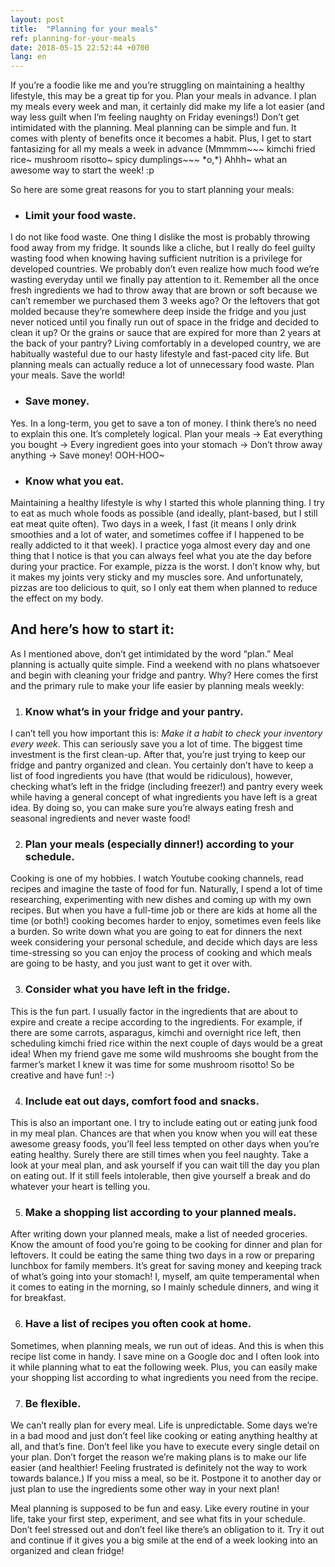 ```yaml
---
layout: post
title:  "Planning for your meals"
ref: planning-for-your-meals
date: 2018-05-15 22:52:44 +0700
lang: en
---
```


If you’re a foodie like me and you’re struggling on maintaining a healthy lifestyle, this may be a great tip for you. Plan your meals in advance. I plan my meals every week and man, it certainly did make my life a lot easier (and way less guilt when I’m feeling naughty on Friday evenings!) Don’t get intimidated with the planning. Meal planning can be simple and fun. It comes with plenty of benefits once it becomes a habit. Plus, I get to start fantasizing for all my meals a week in advance (Mmmmm~~~ kimchi fried rice~ mushroom risotto~ spicy dumplings~~~ \*o,\*)  Ahhh~ what an awesome way to start the week! :p

So here are some great reasons for you to start planning your meals:

- ### Limit your food waste.
I do not like food waste. One thing I dislike the most is probably throwing food away from my fridge. It sounds like a cliche, but I really do feel guilty wasting food when knowing having sufficient nutrition is a privilege for developed countries. We probably don’t even realize how much food we’re wasting everyday until we finally pay attention to it. Remember all the once fresh ingredients we had to throw away that are brown or soft because we can’t remember we purchased them 3 weeks ago? Or the leftovers that got molded because they’re somewhere deep inside the fridge and you just never noticed until you finally run out of space in the fridge and decided to clean it up? Or the grains or sauce that are expired for more than 2 years at the back of your pantry? Living comfortably in a developed country, we are habitually wasteful due to our hasty lifestyle and fast-paced city life. But planning meals can actually reduce a lot of unnecessary food waste.
Plan your meals. Save the world!

- ### Save money.
Yes. In a long-term, you get to save a ton of money. I think there’s no need to explain this one. It’s completely logical. Plan your meals -> Eat everything you bought -> Every ingredient goes into your stomach -> Don’t throw away anything -> Save money! OOH-HOO~

- ### Know what you eat.
Maintaining a healthy lifestyle is why I started this whole planning thing. I try to eat as much whole foods as possible (and ideally, plant-based, but I still eat meat quite often). Two days in a week, I fast (it means I only drink smoothies and a lot of water, and sometimes coffee if I happened to be really addicted to it that week). I practice yoga almost every day and one thing that I notice is that you can always feel what you ate the day before during your practice. For example, pizza is the worst. I don’t know why, but it makes my joints very sticky and my muscles sore. And unfortunately, pizzas are too delicious to quit, so I only eat them when planned to reduce the effect on my body.

## And here’s how to start it:
As I mentioned above, don’t get intimidated by the word “plan.” Meal planning is actually quite simple. Find a weekend with no plans whatsoever and begin with cleaning your fridge and pantry. Why? Here comes the first and the primary rule to make your life easier by planning meals weekly:

1. ### Know what’s in your fridge and your pantry.
I can’t tell you how important this is: _Make it a habit to check your inventory every week_. This can seriously save you a lot of time. The biggest time investment is the first clean-up. After that, you’re just trying to keep our fridge and pantry organized and clean. You certainly don’t have to keep a list of food ingredients you have (that would be ridiculous), however, checking what’s left in the fridge (including freezer!) and pantry every week while having a general concept of what ingredients you have left is a great idea. By doing so, you can make sure you’re always eating fresh and seasonal ingredients and never waste food!

2. ### Plan your meals (especially dinner!) according to your schedule.
Cooking is one of my hobbies. I watch Youtube cooking channels, read recipes and imagine the taste of food for fun. Naturally, I spend a lot of time researching, experimenting with new dishes and coming up with my own recipes. But when you have a full-time job or there are kids at home all the time (or both!) cooking becomes harder to enjoy, sometimes even feels like a burden. So write down what you are going to eat for dinners the next week considering your personal schedule, and decide which days are less time-stressing so you can enjoy the process of cooking and which meals are going to be hasty, and you just want to get it over with.

3. ### Consider what you have left in the fridge.
This is the fun part. I usually factor in the ingredients that are about to expire and create a recipe according to the ingredients. For example, if there are some carrots, asparagus, kimchi and overnight rice left, then scheduling kimchi fried rice within the next couple of days would be a great idea! When my friend gave me some wild mushrooms she bought from the farmer’s market I knew it was time for some mushroom risotto! So be creative and have fun! :-)

4. ### Include eat out days, comfort food and snacks.
This is also an important one. I try to include eating out or eating junk food in my meal plan. Chances are that when you know when you will eat these awesome greasy foods, you’ll feel less tempted on other days when you’re eating healthy. Surely there are still times when you feel naughty. Take a look at your meal plan, and ask yourself if you can wait till the day you plan on eating out. If it still feels intolerable, then give yourself a break and do whatever your heart is telling you.

5. ### Make a shopping list according to your planned meals.
After writing down your planned meals, make a list of needed groceries. Know the amount of food you’re going to be cooking for dinner and plan for leftovers. It could be eating the same thing two days in a row or preparing lunchbox for family members. It’s great for saving money and keeping track of what’s going into your stomach! I, myself, am quite temperamental when it comes to eating in the morning, so I mainly schedule dinners, and wing it for breakfast.

6. ### Have a list of recipes you often cook at home.
Sometimes, when planning meals, we run out of ideas. And this is when this recipe list come in handy. I save mine on a Google doc and I often look into it while planning what to eat the following week. Plus, you can easily make your shopping list according to what ingredients you need from the recipe.

7. ### Be flexible.
We can’t really plan for every meal. Life is unpredictable. Some days we’re in a bad mood and just don’t feel like cooking or eating anything healthy at all, and that’s fine. Don’t feel like you have to execute every single detail on your plan. Don’t forget the reason we’re making plans is to make our life easier (and healthier! Feeling frustrated is definitely not the way to work towards balance.) If you miss a meal, so be it. Postpone it to another day or just plan to use the ingredients some other way in your next plan!

Meal planning is supposed to be fun and easy. Like every routine in your life, take your first step, experiment, and see what fits in your schedule. Don’t feel stressed out and don’t feel like there’s an obligation to it. Try it out and continue if it gives you a big smile at the end of a week looking into an organized and clean fridge!
